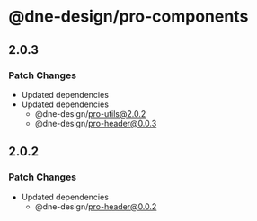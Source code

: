 # @dne-design/pro-components

## 2.0.3

### Patch Changes

- Updated dependencies
- Updated dependencies
  - @dne-design/pro-utils@2.0.2
  - @dne-design/pro-header@0.0.3

## 2.0.2

### Patch Changes

- Updated dependencies
  - @dne-design/pro-header@0.0.2

